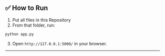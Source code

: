 ## ✅ How to Run

1. Put all files in this Repository
2. From that folder, run:

```bash
python app.py
```

3. Open `http://127.0.0.1:5000/` in your browser.

---
